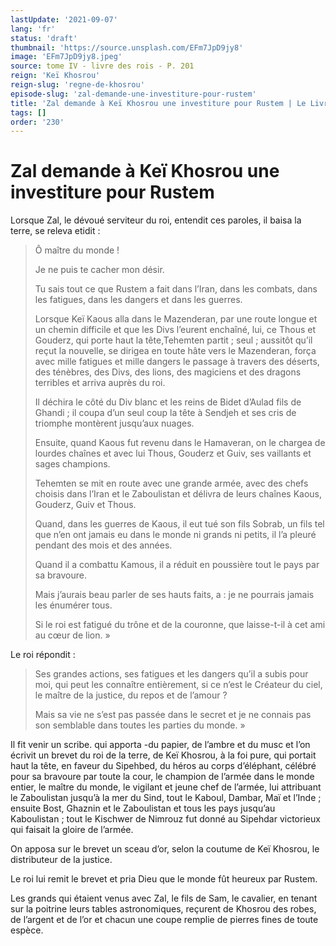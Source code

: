 ```yaml
---
lastUpdate: '2021-09-07'
lang: 'fr'
status: 'draft'
thumbnail: 'https://source.unsplash.com/EFm7JpD9jy8'
image: 'EFm7JpD9jy8.jpeg'
source: tome IV - livre des rois - P. 201
reign: 'Keï Khosrou'
reign-slug: 'regne-de-khosrou'
episode-slug: 'zal-demande-une-investiture-pour-rustem'
title: 'Zal demande à Keï Khosrou une investiture pour Rustem | Le Livre des Rois | Shâhnâmeh'
tags: []
order: '230'
---
```


<!-- LTeX: language=fr -->

# Zal demande à Keï Khosrou une investiture pour Rustem

Lorsque Zal, le dévoué serviteur du roi, entendit ces paroles, il baisa la terre, se releva etidit :

> Ô maître du monde !
>
> Je ne puis te cacher mon désir.
>
> Tu sais tout ce que Rustem a fait dans l’Iran, dans les combats, dans les fatigues, dans les dangers et dans les guerres.
>
> Lorsque Keï Kaous alla dans le Mazenderan, par une route longue et un chemin difficile et que les Divs l’eurent enchaîné, lui, ce Thous et Gouderz, qui porte haut la tête,Tehemten partit ; seul ; aussitôt qu’il reçut la nouvelle, se dirigea en toute hâte vers le Mazenderan, força avec mille fatigues et mille dangers le passage à travers des déserts, des ténèbres, des Divs, des lions, des magiciens et des dragons terribles et arriva auprès du roi.
>
> Il déchira le côté du Div blanc et les reins de Bidet d’Aulad fils de Ghandi ; il coupa d’un seul coup la tête à Sendjeh et ses cris de triomphe montèrent jusqu’aux nuages.
>
> Ensuite, quand Kaous fut revenu dans le Hamaveran, on le chargea de lourdes chaînes et avec lui Thous, Gouderz et Guiv, ses vaillants et sages champions.
>
> Tehemten se mit en route avec une grande armée, avec des chefs choisis dans l’Iran et le Zaboulistan et délivra de leurs chaînes Kaous, Gouderz, Guiv et Thous.
>
> Quand, dans les guerres de Kaous, il eut tué son fils Sobrab, un fils tel que n’en ont jamais eu dans le monde ni grands ni petits, il l’a pleuré pendant des mois et des années.
>
> Quand il a combattu Kamous, il a réduit en poussière tout le pays par sa bravoure.
>
> Mais j’aurais beau parler de ses hauts faits, a : je ne pourrais jamais les énumérer tous.
>
> Si le roi est fatigué du trône et de la couronne, que laisse-t-il à cet ami au cœur de lion. »

Le roi répondit :

> Ses grandes actions, ses fatigues et les dangers qu’il a subis pour moi, qui peut les connaître entièrement, si ce n’est le Créateur du ciel, le maître de la justice, du repos et de l’amour ?
>
> Mais sa vie ne s’est pas passée dans le secret et je ne connais pas son semblable dans toutes les parties du monde. »

Il fit venir un scribe. qui apporta -du papier, de l’ambre et du musc et l’on écrivit un brevet du roi de la terre, de Keï Khosrou, à la foi pure, qui portait haut la tête, en faveur du Sipehbed, du héros au corps d’éléphant, célébré pour sa bravoure par toute la cour, le champion de l’armée dans le monde entier, le maître du monde, le vigilant et jeune chef de l’armée, lui attribuant le Zaboulistan jusqu’à la mer du Sind, tout le Kaboul, Dambar, Maï et l’Inde ; ensuite Bost, Ghaznin et le Zaboulistan et tous les pays jusqu’au Kaboulistan ; tout le Kischwer de Nimrouz fut donné au Sipehdar victorieux qui faisait la gloire de l’armée.

On apposa sur le brevet un sceau d’or, selon la coutume de Keï
Khosrou, le distributeur de la justice.

Le roi lui remit le brevet et pria Dieu que le monde fût heureux par Rustem.

Les grands qui étaient venus avec Zal, le fils de Sam, le cavalier, en tenant sur la poitrine leurs tables astronomiques, reçurent de Khosrou des robes, de l’argent et de l’or et chacun une coupe remplie de pierres fines de toute espèce.
